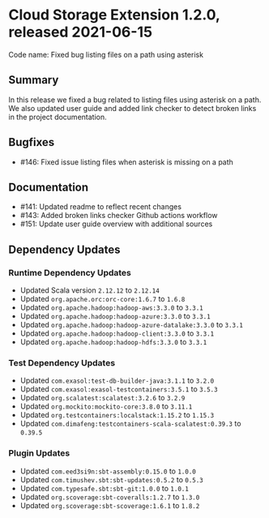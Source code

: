 # Cloud Storage Extension 1.2.0, released 2021-06-15

Code name: Fixed bug listing files on a path using asterisk

## Summary

In this release we fixed a bug related to listing files using asterisk on a
path. We also updated user guide and added link checker to detect broken links
in the project documentation.

## Bugfixes

* #146: Fixed issue listing files when asterisk is missing on a path

## Documentation

* #141: Updated readme to reflect recent changes
* #143: Added broken links checker Github actions workflow
* #151: Update user guide overview with additional sources

## Dependency Updates

### Runtime Dependency Updates

* Updated Scala version `2.12.12` to `2.12.14`
* Updated `org.apache.orc:orc-core:1.6.7` to `1.6.8`
* Updated `org.apache.hadoop:hadoop-aws:3.3.0` to `3.3.1`
* Updated `org.apache.hadoop:hadoop-azure:3.3.0` to `3.3.1`
* Updated `org.apache.hadoop:hadoop-azure-datalake:3.3.0` to `3.3.1`
* Updated `org.apache.hadoop:hadoop-client:3.3.0` to `3.3.1`
* Updated `org.apache.hadoop:hadoop-hdfs:3.3.0` to `3.3.1`

### Test Dependency Updates

* Updated `com.exasol:test-db-builder-java:3.1.1` to `3.2.0`
* Updated `com.exasol:exasol-testcontainers:3.5.1` to `3.5.3`
* Updated `org.scalatest:scalatest:3.2.6` to `3.2.9`
* Updated `org.mockito:mockito-core:3.8.0` to `3.11.1`
* Updated `org.testcontainers:localstack:1.15.2` to `1.15.3`
* Updated `com.dimafeng:testcontainers-scala-scalatest:0.39.3` to `0.39.5`

### Plugin Updates

* Updated `com.eed3si9n:sbt-assembly:0.15.0` to `1.0.0`
* Updated `com.timushev.sbt:sbt-updates:0.5.2` to `0.5.3`
* Updated `com.typesafe.sbt:sbt-git:1.0.0` to `1.0.1`
* Updated `org.scoverage:sbt-coveralls:1.2.7` to `1.3.0`
* Updated `org.scoverage:sbt-scoverage:1.6.1` to `1.8.2`
